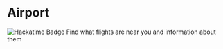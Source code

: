 # Airport
![Hackatime Badge](https://hackatime-badge.hackclub.com/U01MPHKFZ7S/airport)
Find what flights are near you and information about them
